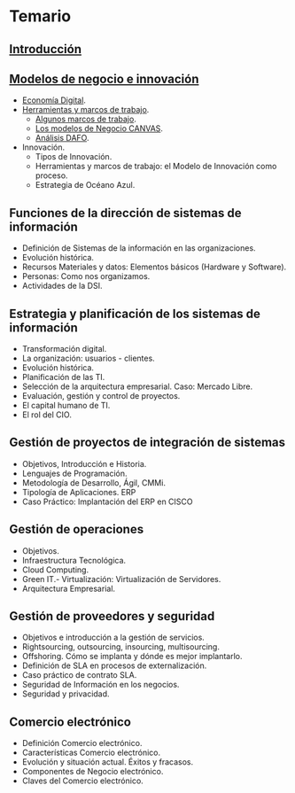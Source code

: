 # Temario

## [Introducción](t00-introduccion.md)

## [Modelos de negocio e innovación](./t01-modelosDeNegocioInnovacion.md)

- [Economía Digital](t01-01-economiaDigital.md).
- [Herramientas y marcos de trabajo](t01-02-herramientasMarcos.md).
    - [Algunos marcos de trabajo](t01-03-algunosMarcos.md).
    - [Los modelos de Negocio CANVAS](t01-04-lienzoCANVAS.md).
    - [Análisis DAFO](t01-05-analisisDAFO.md).
- Innovación.
    - Tipos de Innovación.
    - Herramientas y marcos de trabajo: el Modelo de Innovación como proceso.
    - Estrategia de Océano Azul.

## Funciones de la dirección de sistemas de información

- Definición de Sistemas de la información en las organizaciones.
- Evolución histórica.
- Recursos Materiales y datos: Elementos básicos (Hardware y Software).
- Personas: Como nos organizamos.
- Actividades de la DSI.

## Estrategia y planificación de los sistemas de información

- Transformación digital.
- La organización: usuarios - clientes.
- Evolución histórica.
- Planificación de las TI.
- Selección de la arquitectura empresarial. Caso: Mercado Libre.
- Evaluación, gestión y control de proyectos.
- El capital humano de TI.
- El rol del CIO.

## Gestión de proyectos de integración de sistemas

- Objetivos, Introducción e Historia.
- Lenguajes de Programación.
- Metodología de Desarrollo, Ágil, CMMi.
- Tipología de Aplicaciones. ERP
- Caso Práctico: Implantación del ERP en CISCO

## Gestión de operaciones

- Objetivos.
- Infraestructura Tecnológica.
- Cloud Computing.
- Green IT.- Virtualización: Virtualización de Servidores.
- Arquitectura Empresarial. 

## Gestión de proveedores y seguridad

- Objetivos e introducción a la gestión de servicios.
- Rightsourcing, outsourcing, insourcing, multisourcing.
- Offshoring. Cómo se implanta y dónde es mejor implantarlo.
- Definición de SLA en procesos de externalización.
- Caso práctico de contrato SLA.
- Seguridad de Información en los negocios.
- Seguridad y privacidad.

## Comercio electrónico

- Definición Comercio electrónico.
- Características Comercio electrónico.
- Evolución y situación actual. Éxitos y fracasos.
- Componentes de Negocio electrónico.
- Claves del Comercio electrónico.
